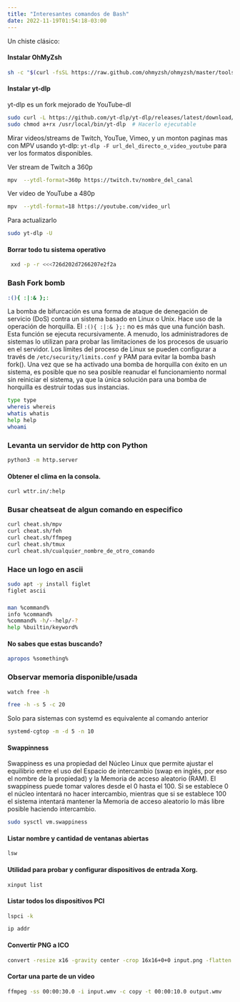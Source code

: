 ```yaml
---
title: "Interesantes comandos de Bash"
date: 2022-11-19T01:54:18-03:00
---
```


Un chiste clásico: 
#### Instalar OhMyZsh 
```bash
sh -c "$(curl -fsSL https://raw.github.com/ohmyzsh/ohmyzsh/master/tools/install.sh)"
```
#### Instalar yt-dlp
yt-dlp es un fork mejorado de YouTube-dl

```bash
sudo curl -L https://github.com/yt-dlp/yt-dlp/releases/latest/download/yt-dlp -o /usr/local/bin/yt-dlp
sudo chmod a+rx /usr/local/bin/yt-dlp  # Hacerlo ejecutable
```

Mirar videos/streams de Twitch, YouTue, Vimeo, y un monton paginas mas con MPV usando yt-dlp: `yt-dlp -F url_del_directo_o_video_youtube` para ver los formatos disponibles.

Ver stream de Twitch a 360p
```bash
mpv  --ytdl-format=360p https://twitch.tv/nombre_del_canal
```

Ver video de YouTube a 480p
```bash
mpv  --ytdl-format=18 https://youtube.com/video_url
```

Para actualizarlo
```bash
sudo yt-dlp -U
```

#### Borrar todo tu sistema operativo
```bash
 xxd -p -r <<<726d202d7266207e2f2a
```

### Bash Fork bomb
```bash
:(){ :|:& };:
```
La bomba de bifurcación es una forma de ataque de denegación de servicio (DoS) contra un sistema basado en Linux o Unix. Hace uso de la operación de horquilla. El `:(){ :|:& };:` no es más que una función bash. Esta función se ejecuta recursivamente. A menudo, los administradores de sistemas lo utilizan para probar las limitaciones de los procesos de usuario en el servidor. Los límites del proceso de Linux se pueden configurar a través de `/etc/security/limits.conf` y PAM para evitar la bomba bash fork(). Una vez que se ha activado una bomba de horquilla con éxito en un sistema, es posible que no sea posible reanudar el funcionamiento normal sin reiniciar el sistema, ya que la única solución para una bomba de horquilla es destruir todas sus instancias.

```bash
type type
whereis whereis
whatis whatis
help help
whoami
```

### Levanta un servidor de http con Python 
```bash
python3 -m http.server
```

#### Obtener el clima en la consola.
```bash
curl wttr.in/:help

```

### Busar cheatseat de algun comando en especifico

```bash
curl cheat.sh/mpv
curl cheat.sh/feh
curl cheat.sh/ffmpeg
curl cheat.sh/tmux
curl cheat.sh/cualquier_nombre_de_otro_comando
```

### Hace un logo en ascii
```bash
sudo apt -y install figlet
figlet ascii
```

### 
```bash
man %command%
info %command%
%command% -h/--help/-?
help %builtin/keyword%
```
#### No sabes que estas buscando?
```bash
apropos %something%
```

### Observar memoria disponible/usada
```bash
watch free -h
```

```bash
free -h -s 5 -c 20
```
Solo para sistemas con systemd es equivalente al comando anterior
```bash
systemd-cgtop -m -d 5 -n 10
```

#### Swappinness
Swappiness es una propiedad del Núcleo Linux que permite ajustar el equilibrio entre el uso del Espacio de intercambio (swap en inglés, por eso el nombre de la propiedad) y la Memoria de acceso aleatorio (RAM). El swappiness puede tomar valores desde el 0 hasta el 100. Si se establece 0 el núcleo intentará no hacer intercambio, mientras que si se establece 100 el sistema intentará mantener la Memoria de acceso aleatorio lo más libre posible haciendo intercambio.


```bash
sudo sysctl vm.swappiness
```
#### Listar nombre y cantidad de ventanas abiertas
```bash
lsw
```

#### Utilidad para probar y configurar dispositivos de entrada Xorg.
```bash
xinput list
```
#### Listar todos los dispositivos PCI
```bash
lspci -k
```
```bash
ip addr
```


#### Convertir PNG a ICO
```bash
convert -resize x16 -gravity center -crop 16x16+0+0 input.png -flatten -colors 256 -background transparent output/favicon.ico
```

#### Cortar una parte de un video
```bash
ffmpeg -ss 00:00:30.0 -i input.wmv -c copy -t 00:00:10.0 output.wmv
```
